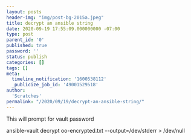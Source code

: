 ```yaml
---
layout: posts
header-img: "img/post-bg-2015a.jpeg"
title: decrypt an ansible string
date: 2020-09-19 17:55:09.000000000 -07:00
type: post
parent_id: '0'
published: true
password: ''
status: publish
categories: []
tags: []
meta:
  timeline_notification: '1600538112'
  _publicize_job_id: '49001529518'
author:
  'Scratches'
permalink: "/2020/09/19/decrypt-an-ansible-string/"
---
```


This will prompt for vault password


ansible-vault decrypt oo-encrypted.txt --output=/dev/stderr &gt; /dev/null


